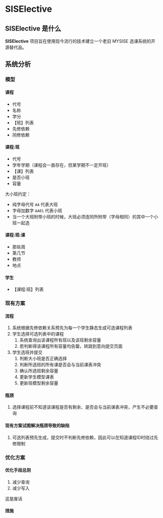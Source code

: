 SISElective
===========

## SISElective 是什么

**SISElective** 项目旨在使用现今流行的技术建立一个老旧 MYSISE 选课系统的开源替代品。


## 系统分析

### 模型

#### 课程

* 代号
* 名称
* 学分
* 【班】列表
* 先修依赖
* 同修依赖

#### 课程:班

* 代号
* 学年学期（课程会一直存在，但某学期不一定开班）
* 【课】列表
* 是否小班
* 容量

大小班约定：

* 纯字母代号 `AA` 代表大班
* 字母加数字 `AA01` 代表小班
* 当一个大班附带小班的时候，大班必须连同所附带（字母相同）的其中一个小班一起选

#### 课程:班:课

* 那些周
* 第几节
* 教师
* 地点

#### 学生

* 【课程:班】列表


### 现有方案

#### 流程

1. 系统根据先修依赖关系预先为每一个学生静态生成可选课程列表
2. 学生选择可选列表中的课程
    1. 系统查询出该课程所有班以及该班剩余容量
    2. 若判断得该课程所有容量均告罄，转跳到意向提交页面
3. 学生选班并提交
    1. 判断大小班是否正确选择
    2. 判断所选班的所有课是否会与当前课表冲突
    3. 确认所选班剩余容量
    4. 更新学生模型课表
    5. 更新班模型剩余容量

#### 瓶颈

1. 选择课程前不知道该课程是否有剩余、是否会与当前课表冲突，产生不必要查询

#### 现有方案试图解决瓶颈导致的缺陷

1. 可选列表预先生成，提交时不判断先修依赖，因此可以在知道课程ID时绕过先修限制


### 优化方案

#### 优化手段总则

1. 减少查询
2. 减少写入

这是废话

#### 措施

